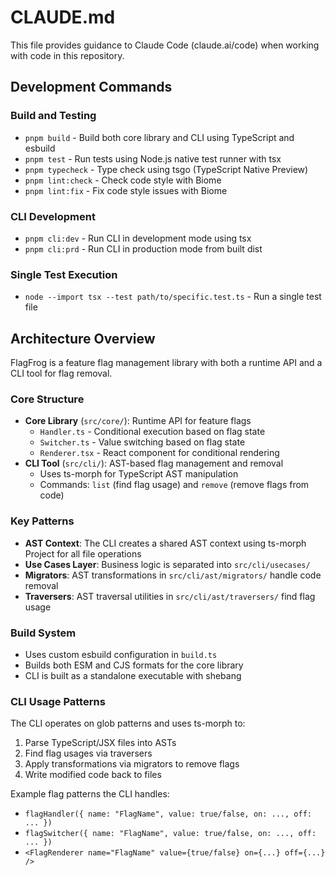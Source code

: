 # CLAUDE.md

This file provides guidance to Claude Code (claude.ai/code) when working with code in this repository.

## Development Commands

### Build and Testing
- `pnpm build` - Build both core library and CLI using TypeScript and esbuild
- `pnpm test` - Run tests using Node.js native test runner with tsx
- `pnpm typecheck` - Type check using tsgo (TypeScript Native Preview)
- `pnpm lint:check` - Check code style with Biome
- `pnpm lint:fix` - Fix code style issues with Biome

### CLI Development
- `pnpm cli:dev` - Run CLI in development mode using tsx
- `pnpm cli:prd` - Run CLI in production mode from built dist

### Single Test Execution
- `node --import tsx --test path/to/specific.test.ts` - Run a single test file

## Architecture Overview

FlagFrog is a feature flag management library with both a runtime API and a CLI tool for flag removal.

### Core Structure
- **Core Library** (`src/core/`): Runtime API for feature flags
  - `Handler.ts` - Conditional execution based on flag state
  - `Switcher.ts` - Value switching based on flag state  
  - `Renderer.tsx` - React component for conditional rendering
- **CLI Tool** (`src/cli/`): AST-based flag management and removal
  - Uses ts-morph for TypeScript AST manipulation
  - Commands: `list` (find flag usage) and `remove` (remove flags from code)

### Key Patterns
- **AST Context**: The CLI creates a shared AST context using ts-morph Project for all file operations
- **Use Cases Layer**: Business logic is separated into `src/cli/usecases/` 
- **Migrators**: AST transformations in `src/cli/ast/migrators/` handle code removal
- **Traversers**: AST traversal utilities in `src/cli/ast/traversers/` find flag usage

### Build System
- Uses custom esbuild configuration in `build.ts`
- Builds both ESM and CJS formats for the core library
- CLI is built as a standalone executable with shebang

### CLI Usage Patterns
The CLI operates on glob patterns and uses ts-morph to:
1. Parse TypeScript/JSX files into ASTs
2. Find flag usages via traversers
3. Apply transformations via migrators to remove flags
4. Write modified code back to files

Example flag patterns the CLI handles:
- `flagHandler({ name: "FlagName", value: true/false, on: ..., off: ... })`
- `flagSwitcher({ name: "FlagName", value: true/false, on: ..., off: ... })`
- `<FlagRenderer name="FlagName" value={true/false} on={...} off={...} />`